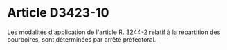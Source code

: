 # Article D3423-10

  
Les modalités d'application de l'article [R. 3244-2][1] relatif à la répartition des pourboires, sont déterminées par arrêté préfectoral.

 [1]: /affichCodeArticle.do?cidTexte=LEGITEXT000006072050&idArticle=LEGIARTI000018487298&dateTexte=&categorieLien=cid